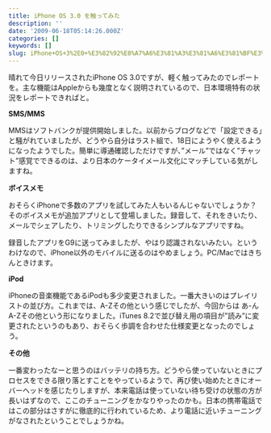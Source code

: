 ```yaml
---
title: iPhone OS 3.0 を触ってみた
description: ''
date: '2009-06-18T05:14:26.000Z'
categories: []
keywords: []
slug: iPhone+OS+3%2E0+%E3%82%92%E8%A7%A6%E3%81%A3%E3%81%A6%E3%81%BF%E3%81%9F
---
```

晴れて今日リリースされたiPhone OS 3.0ですが、軽く触ってみたのでレポートを。主な機能はAppleからも幾度となく説明されているので、日本環境特有の状況をレポートできればと。

**SMS/MMS**

MMSはソフトバンクが提供開始しました。以前からブログなどで「設定できる」と騒がれていましたが、どうやら自分はラスト組で、18日にようやく使えるようになったようでした。簡単に導通確認しただけですが、”メール”ではなく”チャット”感覚でできるのは、より日本のケータイメール文化にマッチしている気がしますね。

**ボイスメモ**

おそらくiPhoneで多数のアプリを試してみた人もいるんじゃないでしょうか？そのボイスメモが追加アプリとして登場しました。録音して、それをきいたり、メールでシェアしたり、トリミングしたりできるシンプルなアプリですね。

録音したアプリをG9に送ってみましたが、やはり認識されないみたい。というわけなので、iPhone以外のモバイルに送るのはやめましょう。PC/Macではきちんときけます。

**iPod**

iPhoneの音楽機能であるiPodも多少変更されました。一番大きいのはプレイリストの並び方。これまでは、A-Zその他という感じでしたが、今回からは あ-んA-Zその他という形になりました。iTunes 8.2で並び替え用の項目が”読み”に変更されたというのもあり、おそらく歩調を合わせた仕様変更となったのでしょう。

**その他**

一番変わったなーと思うのはバッテリの持ち方。どうやら使っていないときにプロセスをできる限り落とすことをやっているようで、再び使い始めたときにオーバーヘッドを感じたりしますが、本来電話は使っていない待ち受けの状態の方が長いはずなので、ここのチューニングをかなりやったのかも。日本の携帯電話ではこの部分はさすがに徹底的に行われているため、より電話に近いチューニングがなされたということでしょうかね。